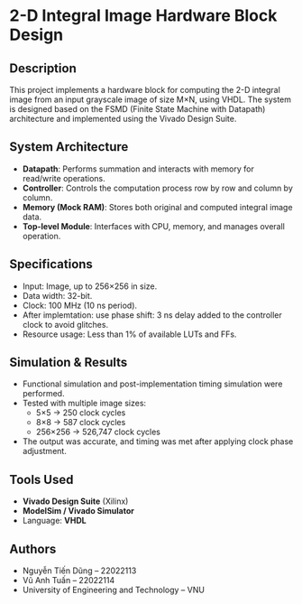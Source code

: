 # 2-D Integral Image Hardware Block Design

## Description

This project implements a hardware block for computing the 2-D integral image from an input grayscale image of size M×N, using VHDL. The system is designed based on the FSMD (Finite State Machine with Datapath) architecture and implemented using the Vivado Design Suite.

## System Architecture

- **Datapath**: Performs summation and interacts with memory for read/write operations.
- **Controller**: Controls the computation process row by row and column by column.
- **Memory (Mock RAM)**: Stores both original and computed integral image data.
- **Top-level Module**: Interfaces with CPU, memory, and manages overall operation.

## Specifications

- Input: Image, up to 256×256 in size.
- Data width: 32-bit.
- Clock: 100 MHz (10 ns period).
- After implemtation: use phase shift: 3 ns delay added to the controller clock to avoid glitches.
- Resource usage: Less than 1% of available LUTs and FFs.

## Simulation & Results

- Functional simulation and post-implementation timing simulation were performed.
- Tested with multiple image sizes:
  - 5×5 → 250 clock cycles
  - 8×8 → 587 clock cycles
  - 256×256 → 526,747 clock cycles
- The output was accurate, and timing was met after applying clock phase adjustment.

## Tools Used

- **Vivado Design Suite** (Xilinx)
- **ModelSim / Vivado Simulator**
- Language: **VHDL**

## Authors

- Nguyễn Tiến Dũng – 22022113  
- Vũ Anh Tuấn – 22022114  
- University of Engineering and Technology – VNU

